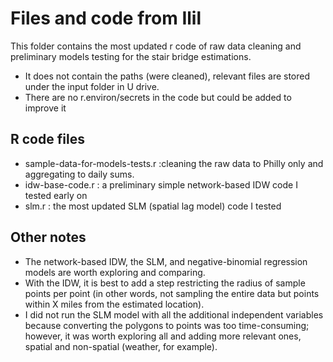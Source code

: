 # Files and code from Ilil

This folder contains the most updated r code of raw data cleaning and preliminary models testing for the stair bridge estimations. 

- It does not contain the paths (were cleaned), relevant files are stored under the input folder in U drive.
- There are no r.environ/secrets in the code but could be added to improve it

## R code files
- sample-data-for-models-tests.r :cleaning the raw data to Philly only and aggregating to daily sums. 
- idw-base-code.r : a preliminary simple network-based IDW code I tested early on
- slm.r : the most updated SLM (spatial lag model) code I tested

## Other notes
- The network-based IDW, the SLM, and negative-binomial regression models are worth exploring and comparing.
- With the IDW, it is best to add a step restricting the radius of sample points per point (in other words, not sampling the entire data but points within X miles from the estimated location).
- I did not run the SLM model with all the additional independent variables because converting the polygons to points was too time-consuming; however, it was worth exploring all and adding more relevant ones, spatial and non-spatial (weather, for example). 
